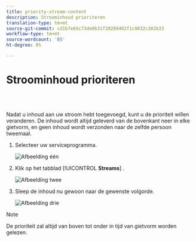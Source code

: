 ```yaml
---
title: priority-stream-content
description: Stroominhoud prioriteren
translation-type: tm+mt
source-git-commit: cd1b7e65c73de0b31f20289402f1c0832c382b33
workflow-type: tm+mt
source-wordcount: '85'
ht-degree: 0%

---
```



# Stroominhoud prioriteren

<br> 

Nadat u inhoud aan uw stroom hebt toegevoegd, kunt u de prioriteit willen veranderen. De inhoud wordt altijd geleverd van de bovenkant neer in elke gietvorm, en geen inhoud wordt verzonden naar de zelfde persoon tweemaal.

1. Selecteer uw serviceprogramma.

   ![Afbeelding één](/help/sky/assets/engagement-programs/prioritize-stream-content/prioritize-stream-content-1.png)

1. Klik op het tabblad [!UICONTROL **Streams**] .

   ![Afbeelding twee](/help/sky/assets/engagement-programs/prioritize-stream-content/prioritize-stream-content-2.png)

1. Sleep de inhoud nu gewoon naar de gewenste volgorde.

   ![Afbeelding drie](/help/sky/assets/engagement-programs/prioritize-stream-content/prioritize-stream-content-3.png)

>[!NOTE]
>
>De prioriteit zal altijd van boven tot onder in tijd van gietvorm worden gelezen.
